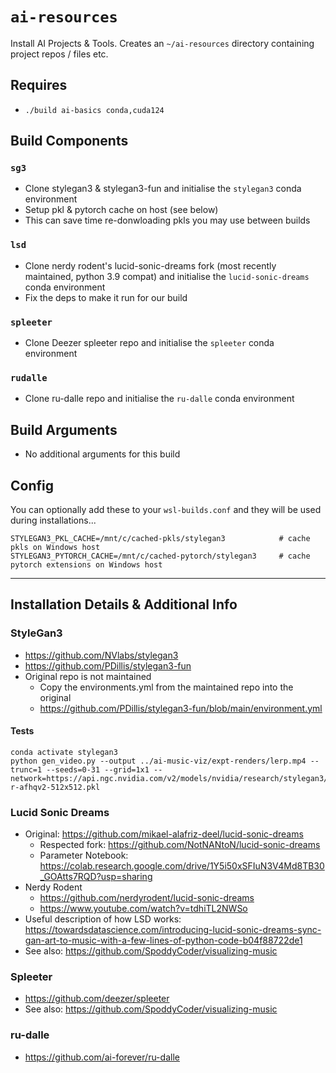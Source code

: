 # `ai-resources`
Install AI Projects & Tools. Creates an `~/ai-resources` directory containing project repos / files etc.

## Requires
* `./build ai-basics conda,cuda124`

## Build Components
### `sg3`
* Clone stylegan3 & stylegan3-fun and initialise the `stylegan3` conda environment 
* Setup pkl & pytorch cache on host (see below)
* This can save time re-donwloading pkls you may use between builds

### `lsd`
* Clone nerdy rodent's lucid-sonic-dreams fork (most recently maintained, python 3.9 compat) and initialise the `lucid-sonic-dreams` conda environment
* Fix the deps to make it run for our build

### `spleeter`
* Clone Deezer spleeter repo and initialise the `spleeter` conda environment

### `rudalle`
* Clone ru-dalle repo and initialise the `ru-dalle` conda environment

## Build Arguments
* No additional arguments for this build

## Config
You can optionally add these to your `wsl-builds.conf` and they will be used during installations...
```
STYLEGAN3_PKL_CACHE=/mnt/c/cached-pkls/stylegan3            # cache pkls on Windows host
STYLEGAN3_PYTORCH_CACHE=/mnt/c/cached-pytorch/stylegan3     # cache pytorch extensions on Windows host
```

---

## Installation Details & Additional Info

### StyleGan3
* https://github.com/NVlabs/stylegan3
* https://github.com/PDillis/stylegan3-fun
* Original repo is not maintained
  * Copy the environments.yml from the maintained repo into the original
  * https://github.com/PDillis/stylegan3-fun/blob/main/environment.yml

#### Tests
```
conda activate stylegan3
python gen_video.py --output ../ai-music-viz/expt-renders/lerp.mp4 --trunc=1 --seeds=0-31 --grid=1x1 --network=https://api.ngc.nvidia.com/v2/models/nvidia/research/stylegan3/versions/1/files/stylegan3-r-afhqv2-512x512.pkl
```

### Lucid Sonic Dreams
* Original: https://github.com/mikael-alafriz-deel/lucid-sonic-dreams
  * Respected fork: https://github.com/NotNANtoN/lucid-sonic-dreams
  * Parameter Notebook: https://colab.research.google.com/drive/1Y5i50xSFIuN3V4Md8TB30_GOAtts7RQD?usp=sharing
* Nerdy Rodent
  * https://github.com/nerdyrodent/lucid-sonic-dreams
  * https://www.youtube.com/watch?v=tdhiTL2NWSo
* Useful description of how LSD works: https://towardsdatascience.com/introducing-lucid-sonic-dreams-sync-gan-art-to-music-with-a-few-lines-of-python-code-b04f88722de1
* See also: https://github.com/SpoddyCoder/visualizing-music

### Spleeter
* https://github.com/deezer/spleeter
* See also: https://github.com/SpoddyCoder/visualizing-music

### ru-dalle
* https://github.com/ai-forever/ru-dalle